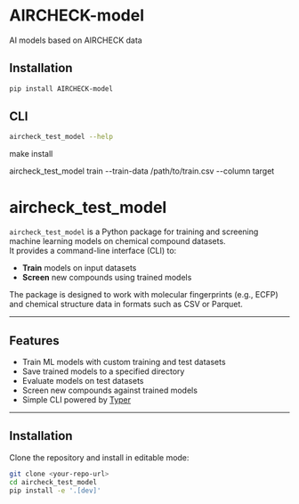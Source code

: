 # AIRCHECK-model

AI models based on AIRCHECK data

## Installation

```bash
pip install AIRCHECK-model
```

## CLI

```bash
aircheck_test_model --help
```

make install

aircheck_test_model train --train-data /path/to/train.csv --column target




# aircheck_test_model

`aircheck_test_model` is a Python package for training and screening machine learning models on chemical compound datasets.  
It provides a command-line interface (CLI) to:

- **Train** models on input datasets  
- **Screen** new compounds using trained models  

The package is designed to work with molecular fingerprints (e.g., ECFP) and chemical structure data in formats such as CSV or Parquet.

---

## Features

- Train ML models with custom training and test datasets  
- Save trained models to a specified directory  
- Evaluate models on test datasets  
- Screen new compounds against trained models  
- Simple CLI powered by [Typer](https://typer.tiangolo.com/)  

---

## Installation

Clone the repository and install in editable mode:

```bash
git clone <your-repo-url>
cd aircheck_test_model
pip install -e '.[dev]'
